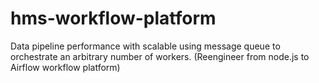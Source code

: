 # hms-workflow-platform

Data pipeline performance with scalable using message queue to orchestrate an arbitrary number of workers. (Reengineer from node.js to Airflow workflow platform)